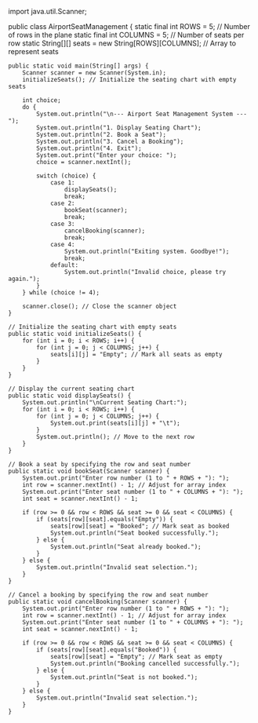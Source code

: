 
import java.util.Scanner;

public class AirportSeatManagement {
    static final int ROWS = 5; // Number of rows in the plane
    static final int COLUMNS = 5; // Number of seats per row
    static String[][] seats = new String[ROWS][COLUMNS]; // Array to represent seats

    public static void main(String[] args) {
        Scanner scanner = new Scanner(System.in);
        initializeSeats(); // Initialize the seating chart with empty seats
        
        int choice;
        do {
            System.out.println("\n--- Airport Seat Management System ---");
            System.out.println("1. Display Seating Chart");
            System.out.println("2. Book a Seat");
            System.out.println("3. Cancel a Booking");
            System.out.println("4. Exit");
            System.out.print("Enter your choice: ");
            choice = scanner.nextInt();
            
            switch (choice) {
                case 1:
                    displaySeats();
                    break;
                case 2:
                    bookSeat(scanner);
                    break;
                case 3:
                    cancelBooking(scanner);
                    break;
                case 4:
                    System.out.println("Exiting system. Goodbye!");
                    break;
                default:
                    System.out.println("Invalid choice, please try again.");
            }
        } while (choice != 4);
        
        scanner.close(); // Close the scanner object
    }

    // Initialize the seating chart with empty seats
    public static void initializeSeats() {
        for (int i = 0; i < ROWS; i++) {
            for (int j = 0; j < COLUMNS; j++) {
                seats[i][j] = "Empty"; // Mark all seats as empty
            }
        }
    }

    // Display the current seating chart
    public static void displaySeats() {
        System.out.println("\nCurrent Seating Chart:");
        for (int i = 0; i < ROWS; i++) {
            for (int j = 0; j < COLUMNS; j++) {
                System.out.print(seats[i][j] + "\t");
            }
            System.out.println(); // Move to the next row
        }
    }

    // Book a seat by specifying the row and seat number
    public static void bookSeat(Scanner scanner) {
        System.out.print("Enter row number (1 to " + ROWS + "): ");
        int row = scanner.nextInt() - 1; // Adjust for array index
        System.out.print("Enter seat number (1 to " + COLUMNS + "): ");
        int seat = scanner.nextInt() - 1;

        if (row >= 0 && row < ROWS && seat >= 0 && seat < COLUMNS) {
            if (seats[row][seat].equals("Empty")) {
                seats[row][seat] = "Booked"; // Mark seat as booked
                System.out.println("Seat booked successfully.");
            } else {
                System.out.println("Seat already booked.");
            }
        } else {
            System.out.println("Invalid seat selection.");
        }
    }

    // Cancel a booking by specifying the row and seat number
    public static void cancelBooking(Scanner scanner) {
        System.out.print("Enter row number (1 to " + ROWS + "): ");
        int row = scanner.nextInt() - 1; // Adjust for array index
        System.out.print("Enter seat number (1 to " + COLUMNS + "): ");
        int seat = scanner.nextInt() - 1;

        if (row >= 0 && row < ROWS && seat >= 0 && seat < COLUMNS) {
            if (seats[row][seat].equals("Booked")) {
                seats[row][seat] = "Empty"; // Mark seat as empty
                System.out.println("Booking cancelled successfully.");
            } else {
                System.out.println("Seat is not booked.");
            }
        } else {
            System.out.println("Invalid seat selection.");
        }
    }
    
